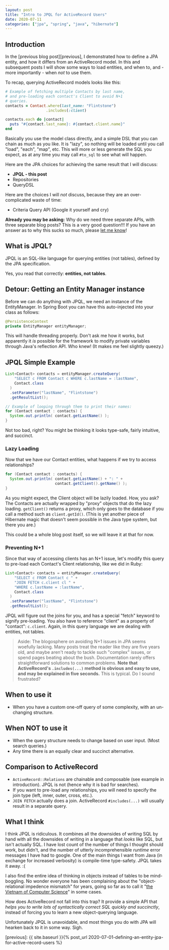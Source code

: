 ```yaml
---
layout: post
title: "Intro to JPQL for ActiveRecord Users"
date: 2020-07-11
categories: ["jpa", "spring", "java", "hibernate"]
---
```


## Introduction

In the [previous blog post][previous], I demonstrated how to define a JPA entity, and how it differs from an ActiveRecord model. In this and subsequent posts I will show some ways to load entities, and when to, and - more importantly - when *not* to use them.

To recap, querying ActiveRecord models looks like this:

```ruby
# Example of fetching multiple Contacts by last name,
# and pre-loading each contact's Client to avoid N+1
# queries.
contacts = Contact.where(last_name: "Flintstone")
                  .includes(:client)

contacts.each do |contact|
  puts "#{contact.last_name}: #{contact.client.name}"
end
```

Basically you use the model class directly, and a simple DSL that you can chain as much as you like. It is "lazy", so nothing will be loaded until you call "load", "each", "map", etc. This will more or less generate the SQL you expect, as at any time you may call `#to_sql` to see what will happen.

Here are the JPA choices for achieving the same result that I will discuss:

* **JPQL - this post**
* Repositories
* QueryDSL

Here are the choices I will *not* discuss, because they are an over-complicated waste of time:

* Criteria Query API (Google it yourself and cry)

**Already you may be asking:** Why do we need three separate APIs, with three separate blog posts? This is a very good question!!! If you have an answer as to why this sucks so much, please [let me know][me]!

## What is JPQL?

JPQL is an SQL-like language for querying entities (not tables), defined by the JPA specification.

Yes, you read that correctly: **entities, not tables**.

## Detour: Getting an Entity Manager instance

Before we can do anything with JPQL, we need an instance of the EntityManager. In Spring Boot you can have this auto-injected into your class as follows:

```java
@PersistenceContext
private EntityManager entityManager;
```

This will handle threading properly. Don't ask me how it works, but apparently it *is* possible for the framework to modify private variables through Java's reflection API. Who knew! (It makes me feel slightly queezy.)

## JPQL Simple Example

```java
List<Contact> contacts = entityManager.createQuery(
    "SELECT c FROM Contact c WHERE c.lastName = :lastName",
    Contact.class
  )
  .setParameter("lastName", "Flintstone")
  .getResultList();

// Example of looping through them to print their names:
for (Contact contact : contacts) {
  System.out.println( contact.getLastName() );
}
```

Not too bad, right? You might be thinking it looks type-safe, fairly intuitive, and succinct.

### Lazy Loading

Now that we have our Contact entities, what happens if we try to access relationships?

```java
for (Contact contact : contacts) {
  System.out.println( contact.getLastName() + ": " +
                      contact.getClient().getName() );
}
```

As you might expect, the Client object will be lazily loaded. How, you ask? The Contacts are actually wrapped by "proxy" objects that do the lazy loading. `getClient()` returns a proxy, which only goes to the database if you call a method such as `client.getId()`. (This is yet another piece of Hibernate magic that doesn't seem possible in the Java type system, but there you are.)

This could be a whole blog post itself, so we will leave it at that for now.

### Preventing N+1

Since that way of accessing clients has an N+1 issue, let's modify this query to pre-load each Contact's Client relationship, like we did in Ruby:

```java
List<Contact> contacts = entityManager.createQuery(
    "SELECT c FROM Contact c " +
    "JOIN FETCH c.client cl " +
    "WHERE c.lastName = :lastName",
    Contact.class
  )
  .setParameter("lastName", "Flintstone")
  .getResultList();
```

JPQL will figure out the joins for you, and has a special "fetch" keyword to signify pre-loading. You also have to reference "client" as a property of "contact": `c.client`. Again, in this query language we are dealing with entities, not tables.

> Aside: The blogosphere on avoiding N+1 issues in JPA seems woefully lacking. Many posts treat the reader like they are five years old, and maybe aren't ready to tackle such "complex" issues, or spend pages beating about the bush. Documentation rarely offers straightforward solutions to common problems. **Note that ActiveRecord's `.includes(...)` method is obvious and easy to use, and may be explained in five seconds.** This is typical. Do I sound frustrated?

## When to use it

* When you have a custom one-off query of some complexity, with an un-changing structure.

## When NOT to use it

* When the query structure needs to change based on user input. (Most search queries.)
* Any time there is an equally clear and succinct alternative.

## Comparison to ActiveRecord

* `ActiveRecord::Relations` are chainable and composable (see example in introduction). JPQL is not (hence why it is bad for searches).
* If you want to pre-load any relationships, you will need to specify the join type (left, inner, outer, cross, etc.).
* `JOIN FETCH` actually does a join. ActiveRecord `#includes(...)` will usually result in a separate query.

## What I think

I think JPQL is ridiculous. It combines all the downsides of writing SQL by hand with all the downsides of writing in a language that *looks* like SQL, but isn't actually SQL. I have lost count of the number of things I thought should work, but didn't, and the number of utterly incomprehensible *runtime* error messages I have had to google. One of the main things I want from Java (in exchange for increased verbosity) is compile-time type-safety. JPQL takes it away. :(

I also find the entire idea of thinking in objects instead of tables to be mind-boggling. No wonder everyone has been complaining about the "object-relational impedence mismatch" for years, going so far as to call it "[the Vietnam of Computer Science][vietnam]" in some cases.

How does ActiveRecord not fall into this trap? It provide a simple API that *helps you to write lots of syntactically correct SQL quickly and succinctly*, instead of forcing you to learn a new object-querying language.

Unfortunately JPQL is unavoidable, and most things you do with JPA will hearken back to it in some way. Sigh.


[me]: mailto:will@willmakley.dev
[vietnam]: https://blog.codinghorror.com/object-relational-mapping-is-the-vietnam-of-computer-science/
[previous]: {{ site.baseurl }}{% post_url 2020-07-01-defining-an-entity-jpa-for-active-record-users %}
